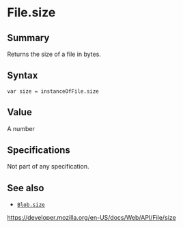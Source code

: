 # File.size

## Summary

Returns the size of a file in bytes.

## Syntax

    var size = instanceOfFile.size

## Value

A number

## Specifications

Not part of any specification.

## See also

- [`Blob.size`](../blob/size)

<a href="https://developer.mozilla.org/en-US/docs/Web/API/File/size" class="_attribution-link">https://developer.mozilla.org/en-US/docs/Web/API/File/size</a>
